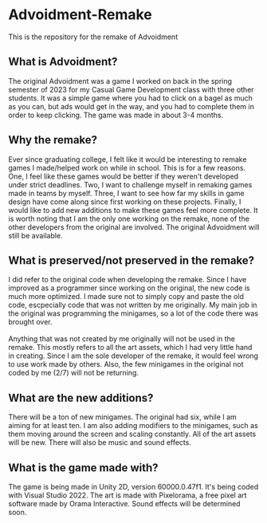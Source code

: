 # Advoidment-Remake
This is the repository for the remake of Advoidment

## What is Advoidment?
The original Advoidment was a game I worked on back in the spring semester of 2023 for my Casual Game Development class with three other students. It was a simple game where you had to click on a bagel as much as you can, but ads would get in the way, and you had to complete them in order to keep clicking. The game was made in about 3-4 months.

## Why the remake?
Ever since graduating college, I felt like it would be interesting to remake games I made/helped work on while in school. This is for a few reasons. One, I feel like these games would be better if they weren't developed under strict deadlines. Two, I want to challenge myself in remaking games made in teams by myself. Three, I want to see how far my skills in game design have come along since first working on these projects. Finally, I would like to add new additions to make these games feel more complete. It is worth noting that I am the only one working on the remake, none of the other developers from the original are involved. The original Advoidment will still be available.

## What is preserved/not preserved in the remake?
I did refer to the original code when developing the remake. Since I have improved as a programmer since working on the original, the new code is much more optimized. I made sure not to simply copy and paste the old code, escpecially code that was not written by me originally. My main job in the original was programming the minigames, so a lot of the code there was brought over.
<br><br>Anything that was not created by me originally will not be used in the remake. This mostly refers to all the art assets, which I had very little hand in creating. Since I am the sole developer of the remake, it would feel wrong to use work made by others. Also, the few minigames in the original not coded by me (2/7) will not be returning.

## What are the new additions?
There will be a ton of new minigames. The original had six, while I am aiming for at least ten. I am also adding modifiers to the minigames, such as them moving around the screen and scaling constantly. All of the art assets will be new. There will also be music and sound effects.

## What is the game made with?
The game is being made in Unity 2D, version 60000.0.47f1. It's being coded with Visual Studio 2022. The art is made with Pixelorama, a free pixel art software made by Orama Interactive. Sound effects will be determined soon.
